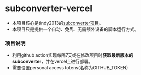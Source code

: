 # subconverter-vercel

* 本项目核心是tindy2013的[subconverter项目](https://github.com/tindy2013/subconverter)。
* 本项目只是提供一个自动、免费、无需额外设备的脚本运行方式。

### 项目说明 ###
* 利用github action实现每隔7天或在修改项目时**获取最新版本的subconverter**，并在vercel上进行部署。
* 需要设置personal access tokens(名称为GITHUB_TOKEN)
